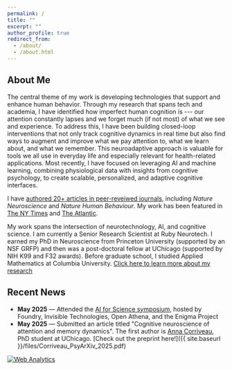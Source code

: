 ```yaml
---
permalink: /
title: ""
excerpt: ""
author_profile: true
redirect_from: 
  - /about/
  - /about.html
---
```


## About Me


The central theme of my work is developing technologies that support and enhance human behavior. Through my research that spans tech and academia, I have identified how imperfect human cognition is --- our attention constantly lapses and we forget much (if not most) of what we see and experience. To address this, I have been building closed-loop interventions that not only track cognitive dynamics in real time but also find ways to augment and improve what we pay attention to, what we learn about, and what we remember. This neuroadaptive approach is valuable for tools we all use in everyday life and especially relevant for health-related applications. Most recently, I have focused on leveraging AI and machine learning, combining physiological data with insights from cognitive psychology, to create scalable, personalized, and adaptive cognitive interfaces. <br>

I have [authored 20+ articles in peer-reveiwed journals](/publications), including *Nature Neuroscience* and *Nature Human Behaviour*. My work has been featured in [The NY Times](https://www.nytimes.com/2015/02/10/science/training-the-mind-not-to-wander.html) and [The Atlantic](https://www.theatlantic.com/technology/archive/2015/02/the-attention-machine/385284/). <br>

My work spans the intersection of neurotechnology, AI, and cognitive science. I am currently a Senior Research Scientist at Ruby Neurotech. I earned my PhD in Neuroscience from Princeton University (supported by an NSF GRFP) and then was a post-doctoral fellow at UChicago (supported by NIH K99 and F32 awards). Before graduate school, I studied Applied Mathematics at Columbia University.
[Click here to learn more about my research](/research)

## Recent News

- **May 2025** — Attended the [AI for Science symposium](https://mlfoundry.com/ai-for-science-symposium), hosted by Foundry, Invisible Technologies, Open Athena, and the Enigma Project
- **May 2025** — Submitted an article titled "Cognitive neuroscience of attention and memory dynamics". The first author is [Anna Corriveau](https://annacorriveau.github.io/), PhD student at UChicago. [Check out the preprint here!]({{ site.baseurl }}/files/Corriveau_PsyArXiv_2025.pdf)

<!-- Default Statcounter code for Github Personal Website
http://debetten.github.io -->
<script type="text/javascript">
var sc_project=12843941; 
var sc_invisible=1; 
var sc_security="48f3caee"; 
</script>
<script type="text/javascript"
src="https://www.statcounter.com/counter/counter.js"
async></script>
<noscript><div class="statcounter"><a title="Web Analytics"
href="https://statcounter.com/" target="_blank"><img
class="statcounter"
src="https://c.statcounter.com/12843941/0/48f3caee/1/"
alt="Web Analytics"
referrerPolicy="no-referrer-when-downgrade"></a></div></noscript>
<!-- End of Statcounter Code -->
